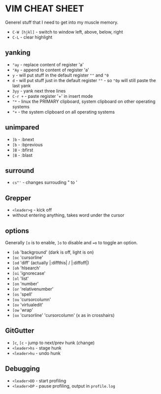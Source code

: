 # VIM CHEAT SHEET

Generel stuff that I need to get into my muscle memory.

* `C-W [hjkl]` - switch to window left, above, below, right
* `C-L` - clear highlight

## yanking

* `"ay` - replace content of register 'a'
* `"Ay` - append to content of register 'a'
* `y` - will put stuff in the default register `""` and `"0`
* `d` - will put stuff just in the default register `""` - so `"0p` will still
  paste the last yank
* `3yy` - yank next three lines
* `C-r +` - paste register '+' in insert mode
* `"*` - linux the PRIMARY clipboard, system clipboard on other operating
  systems
* `"+` - the system clipboard on all operating systems

## unimpared

* `]b` - :bnext
* `[b` - :bprevious
* `]B` - :bfirst
* `[B` - :blast

## surround

* `cs"'` - changes surrouding " to '

## Grepper

* `<leader>g` - kick off
* without entering anything, takes word under the cursor

## options

Generally `[o` is to enable, `]o` to disable and `=o` to toggle an
option.

* `[ob` 'background' (dark is off, light is on)
* `[oc` 'cursorline'
* `[od` 'diff' (actually |:diffthis| / |:diffoff|)
* `[oh` 'hlsearch'
* `[oi` 'ignorecase'
* `[ol` 'list'
* `[on` 'number'
* `[or` 'relativenumber'
* `[os` 'spell'
* `[ou` 'cursorcolumn'
* `[ov` 'virtualedit'
* `[ow` 'wrap'
* `[ox` 'cursorline' 'cursorcolumn' (x as in crosshairs)

## GitGutter

* `]c`, `[c` - jump to next/prev hunk (*c*hange)
* `<leader>hs` - stage hunk
* `<leader>hu` - undo hunk

## Debugging

* `<leader>DD` - start profiling
* `<leader>DP` - pause profiling, output in `profile.log`
